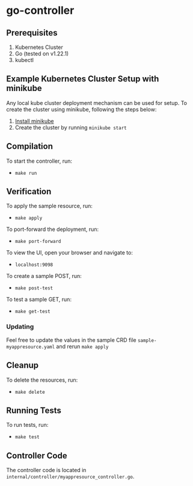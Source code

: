 # go-controller

## Prerequisites
1. Kubernetes Cluster
2. Go (tested on v1.22.1)
3. kubectl

## Example Kubernetes Cluster Setup with minikube
Any local kube cluster deployment mechanism can be used for setup.  To create the cluster using minikube, following the steps below:
1. [Install minikube](https://minikube.sigs.k8s.io/docs/start/)
2. Create the cluster by running `minikube start`

## Compilation
To start the controller, run:
* `make run`

## Verification
To apply the sample resource, run:
* `make apply`

To port-forward the deployment, run:
* `make port-forward`

To view the UI, open your browser and navigate to:
* `localhost:9098`

To create a sample POST, run:
* `make post-test`

To test a sample GET, run:
* `make get-test`

### Updating
Feel free to update the values in the sample CRD file `sample-myappresource.yaml` and rerun `make apply`

## Cleanup
To delete the resources, run:
* `make delete`

## Running Tests
To run tests, run:
* `make test`

## Controller Code
The controller code is located in `internal/controller/myappresource_controller.go`.
